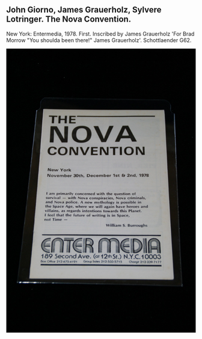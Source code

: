 ## John Giorno, James Grauerholz, Sylvere Lotringer. The Nova Convention.

New York: Entermedia, 1978. First. Inscribed by James Grauerholz 'For Brad Morrow "You shoulda been there!" James Grauerholz'. Schottlaender G62.

![The Nova Convention](../assets/images/the-nova-convention-1.jpg)
